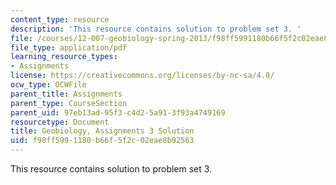 ```yaml
---
content_type: resource
description: 'This resource contains solution to problem set 3. '
file: /courses/12-007-geobiology-spring-2013/f98ff5991180b66f5f2c02eae8b92563_MIT12_007S13_Solution_3.pdf
file_type: application/pdf
learning_resource_types:
- Assignments
license: https://creativecommons.org/licenses/by-nc-sa/4.0/
ocw_type: OCWFile
parent_title: Assignments
parent_type: CourseSection
parent_uid: 97eb13ad-95f3-c4d2-5a91-3f93a4749169
resourcetype: Document
title: Geobiology, Assignments 3 Solution
uid: f98ff599-1180-b66f-5f2c-02eae8b92563
---
```

This resource contains solution to problem set 3. 